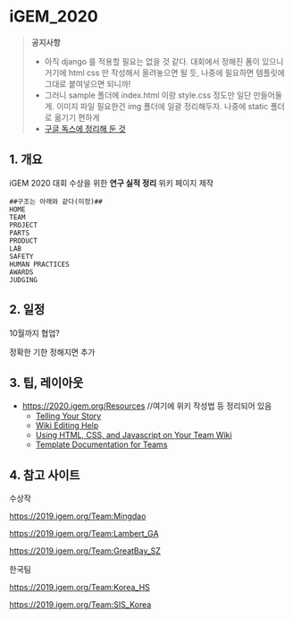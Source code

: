 # iGEM_2020

> **공지사항**
>
> - 아직 django 를 적용할 필요는 없을 것 같다. 대회에서 정해진 폼이 있으니 거기에 html css 만 작성해서 올려놓으면 될 듯, 나중에 필요하면 템플릿에 그대로 붙여넣으면 되니까!
> - 그러니 sample 폴더에 index.html 이랑 style.css 정도만 일단 만들어둘게. 이미지 파일 필요한건 img 폴더에 일괄 정리해두자. 나중에 static 폴더로 옮기기 편하게
> - [구글 독스에 정리해 둔 것](https://docs.google.com/document/d/1hGRV2eOud-SDcDHhsRcfW7hw5SqUet7GpFJCk-gmXRs/edit?ts=5f170b43)

## 1. 개요

iGEM 2020 대회 수상을 위한 **연구 실적 정리** 위키 페이지 제작

```
##구조는 아래와 같다(미정)##
HOME
TEAM
PROJECT
PARTS
PRODUCT
LAB
SAFETY
HUMAN PRACTICES
AWARDS
JUDGING
```



## 2. 일정

10월까지 협업? 

정확한 기한 정해지면 추가



## 3. 팁, 레이아웃

- https://2020.igem.org/Resources  //여기에 위키 작성법 등 정리되어 있음
  - [Telling Your Story](https://2020.igem.org/Resources/Telling_your_Story)
  - [Wiki Editing Help](https://2020.igem.org/Resources/Wiki_Editing_Help)
  - [Using HTML, CSS, and Javascript on Your Team Wiki](https://2020.igem.org/Resources/Using_HTML_CSS_and_Javascript)
  - [Template Documentation for Teams](https://2020.igem.org/Resources/Template_Documentation)



## 4. 참고 사이트

수상작

https://2019.igem.org/Team:Mingdao

https://2019.igem.org/Team:Lambert_GA

https://2019.igem.org/Team:GreatBay_SZ



한국팀

https://2019.igem.org/Team:Korea_HS

https://2019.igem.org/Team:SIS_Korea